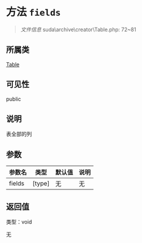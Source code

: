 # 方法 `fields`

> *文件信息* suda\archive\creator\Table.php: 72~81

## 所属类 

[Table](../Table.md)

## 可见性

public

## 说明

表全部的列


## 参数


| 参数名 | 类型 | 默认值 | 说明 |
|--------|-----|-------|-------|
| fields |  [type] | 无 | 无 |



## 返回值

类型：void

无

